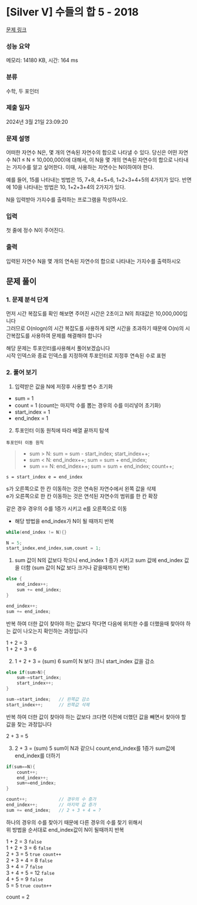 # [Silver V] 수들의 합 5 - 2018 

[문제 링크](https://www.acmicpc.net/problem/2018) 

### 성능 요약

메모리: 14180 KB, 시간: 164 ms

### 분류

수학, 두 포인터

### 제출 일자

2024년 3월 21일 23:09:20

### 문제 설명

<p>어떠한 자연수 N은, 몇 개의 연속된 자연수의 합으로 나타낼 수 있다. 당신은 어떤 자연수 N(1 ≤ N ≤ 10,000,000)에 대해서, 이 N을 몇 개의 연속된 자연수의 합으로 나타내는 가지수를 알고 싶어한다. 이때, 사용하는 자연수는 N이하여야 한다.</p>

<p>예를 들어, 15를 나타내는 방법은 15, 7+8, 4+5+6, 1+2+3+4+5의 4가지가 있다. 반면에 10을 나타내는 방법은 10, 1+2+3+4의 2가지가 있다.</p>

<p>N을 입력받아 가지수를 출력하는 프로그램을 작성하시오.</p>

### 입력 

 <p>첫 줄에 정수 N이 주어진다.</p>

### 출력 

 <p>입력된 자연수 N을 몇 개의 연속된 자연수의 합으로 나타내는 가지수를 출력하시오</p>

## 문제 풀이

### 1. 문제 분석 단계 
   
먼저 시간 복잡도를 확인 해보면 주어진 시간은 2초이고 N의 최대값은 10,000,000입니다 <br>
그러므로 O(nlogn)의 시간 복잡도를 사용하게 되면 시간을 초과하기 때문에 O(n)의 시간복잡도를 사용하여 문제를 해결해야 합니다

해당 문제는 투포인터를사용해서 풀어보겠습니다<br>
시작 인덱스와 종료 인덱스를 지정하여 투포인터로 지정후 연속된 수로 표현

### 2. 풀어 보기 
1. 입력받은 값을 N에 저장후 사용할 변수 초기화  
- sum = 1 <br>
- count = 1 (count는 마지막 수를 뽑는 경우의 수를 미리넣어 초기화) <br>
- start_index = 1 <br>
- end_index = 1 

2. 투포인터 이동 원칙에 따라 배열 끝까지 탐색 

`투포인터 이동 원칙` 
> - sum > N: sum = sum - start_index; start_index++; <br>
> - sum < N: end_index++; sum = sum + end_index; <br>
> - sum == N: end_index++; sum = sum + end_index; count++; <br>

`s = start_index e = end_index` <br>

s가 오른쪽으로 한 칸 이동하는 것은 연속된 자연수에서 왼쪽 값을 삭제 <br>
e가 오른쪽으로 한 칸 이동하는 것은 연석된 자연수의 범위를 한 칸 확장  <br> 

같은 경우 경우의 수를 1증가 시키고 e를 오른쪽으로 이동 

- 해당 방법을 end_index가 N이 될 때까지 반복

``` java
while(end_index != N){}

N = 5;
start_index,end_index,sum,count = 1;
``` 
1. sum 값이 N의 값보다 작으니 end_index 1 증가 시키고 sum 값에 end_index 값을 더함 (sum 값이 N값 보다 크거나 같을때까지 반복)
``` java
else {
    end_index++;
    sum += end_index;
}

end_index++; 
sum += end_index;
```
반복 하여 더한 값이 찾아야 하는 값보다 작다면 다음에 위치한 수를 더했을때 찾아야 하는 값이 나오는지 확인하는 과정입니다 

1 + 2 = 3 <br>
1 + 2 + 3 = 6

2. 1 + 2 + 3 = (sum) 6 sum이 N 보다 크니 start_index 값을 감소  
``` java
else if(sum>N){
    sum-=start_index;
    start_index++;
}

sum-=start_index;   // 왼쪽값 감소 
start_index++;      // 왼쪽값 삭제
```
반복 하여 더한 값이 찾아야 하는 값보다 크다면 이전에 더했던 값을 빼면서 찾아야 할 값을 찾는 과정입니다 

2 + 3 = 5

3. 2 + 3 = (sum) 5 sum이 N과 같으니 count,end_index를 1증가 sum값에 end_index를 더하기 
``` java
if(sum==N){
    count++;
    end_index++;
    sum+=end_index;
}

count++;            // 경우의 수 증가  
end_index++;        // 마지막 값 증가 
sum += end_index;   // 2 + 3 + 4 = ?
```
하나의 경우의 수를 찾아기 때문에 다른 경우의 수를 찾기 위해서 <br>
위 방법을 순서대로 end_index값이 N이 될때까지 반복 

1 + 2 = 3 `false`<br> 
1 + 2 + 3 = 6 `false`<br>
2 + 3 = 5 `true count++`<br>
2 + 3 + 4 = 8 `false`<br>
3 + 4 = 7 `false`<br>
3 + 4 + 5 = 12 `false`<br>
4 + 5 = 9 `false`<br>
5 = 5 `true coutn++`<br>

count = 2
 
